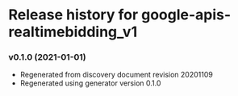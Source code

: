 # Release history for google-apis-realtimebidding_v1

### v0.1.0 (2021-01-01)

* Regenerated from discovery document revision 20201109
* Regenerated using generator version 0.1.0

